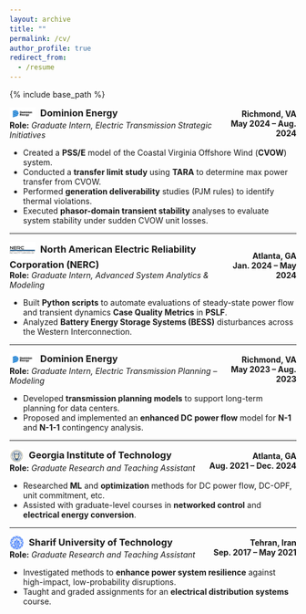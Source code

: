 ```yaml
---
layout: archive
title: ""
permalink: /cv/
author_profile: true
redirect_from:
  - /resume
---
```


{% include base_path %}

<div style="display:flex; justify-content: space-between; align-items:center; margin-bottom:0.5em;">
  <div>
    <h3 style="margin:0;">
      <img src="../images/dominion.png" 
           alt="Dominion Energy Logo" 
           title="Dominion Energy" 
           width="45" 
           style="vertical-align:middle; margin-right:5px;"/>
      Dominion Energy
    </h3>
    <div><strong>Role:</strong> <em>Graduate Intern, Electric Transmission Strategic Initiatives</em></div>
  </div>
  <div style="text-align:right;">
    <div><strong>Richmond, VA</strong></div>
    <div><strong>May 2024 – Aug. 2024</strong></div>
  </div>
</div>

- Created a **PSS/E** model of the Coastal Virginia Offshore Wind (**CVOW**) system.  
- Conducted a **transfer limit study** using **TARA** to determine max power transfer from CVOW.  
- Performed **generation deliverability** studies (PJM rules) to identify thermal violations.  
- Executed **phasor-domain transient stability** analyses to evaluate system stability under sudden CVOW unit losses.

---

<div style="display:flex; justify-content: space-between; align-items:center; margin-bottom:0.5em;">
  <div>
    <h3 style="margin:0;">
      <img src="../images/nerc.png" 
           alt="NERC Logo" 
           title="NERC" 
           width="45" 
           style="vertical-align:middle; margin-right:5px;"/>
      North American Electric Reliability Corporation (NERC)
    </h3>
    <div><strong>Role:</strong> <em>Graduate Intern, Advanced System Analytics &amp; Modeling</em></div>
  </div>
  <div style="text-align:right;">
    <div><strong>Atlanta, GA</strong></div>
    <div><strong>Jan. 2024 – May 2024</strong></div>
  </div>
</div>

- Built **Python scripts** to automate evaluations of steady-state power flow and transient dynamics **Case Quality Metrics** in **PSLF**.  
- Analyzed **Battery Energy Storage Systems (BESS)** disturbances across the Western Interconnection.

---

<div style="display:flex; justify-content: space-between; align-items:center; margin-bottom:0.5em;">
  <div>
    <h3 style="margin:0;">
      <img src="../images/dominion.png"
           alt="Dominion Energy Logo"
           title="Dominion Energy"
           width="45"
           style="vertical-align:middle; margin-right:5px;"/>
      Dominion Energy
    </h3>
    <div><strong>Role:</strong> <em>Graduate Intern, Electric Transmission Planning – Modeling</em></div>
  </div>
  <div style="text-align:right;">
    <div><strong>Richmond, VA</strong></div>
    <div><strong>May 2023 – Aug. 2023</strong></div>
  </div>
</div>

- Developed **transmission planning models** to support long-term planning for data centers.  
- Proposed and implemented an **enhanced DC power flow** model for **N-1** and **N-1-1** contingency analysis.

---

<div style="display:flex; justify-content: space-between; align-items:center; margin-bottom:0.5em;">
  <div>
    <h3 style="margin:0;">
      <img src="../images/gt-seal_0.png"
           alt="Georgia Tech Logo"
           title="Georgia Tech"
           width="25"
           style="vertical-align:middle; margin-right:5px;"/>
      Georgia Institute of Technology
    </h3>
    <div><strong>Role:</strong> <em>Graduate Research and Teaching Assistant</em></div>
  </div>
  <div style="text-align:right;">
    <div><strong>Atlanta, GA</strong></div>
    <div><strong>Aug. 2021 – Dec. 2024</strong></div>
  </div>
</div>

- Researched **ML** and **optimization** methods for DC power flow, DC-OPF, unit commitment, etc.  
- Assisted with graduate-level courses in **networked control** and **electrical energy conversion**.

---

<div style="display:flex; justify-content: space-between; align-items:center; margin-bottom:0.5em;">
  <div>
    <h3 style="margin:0;">
      <img src="../images/sharif.png"
           alt="Sharif University Logo"
           title="Sharif University of Technology"
           width="25"
           style="vertical-align:middle; margin-right:5px;"/>
      Sharif University of Technology
    </h3>
    <div><strong>Role:</strong> <em>Graduate Research and Teaching Assistant</em></div>
  </div>
  <div style="text-align:right;">
    <div><strong>Tehran, Iran</strong></div>
    <div><strong>Sep. 2017 – May 2021</strong></div>
  </div>
</div>

- Investigated methods to **enhance power system resilience** against high-impact, low-probability disruptions.  
- Taught and graded assignments for an **electrical distribution systems** course.
